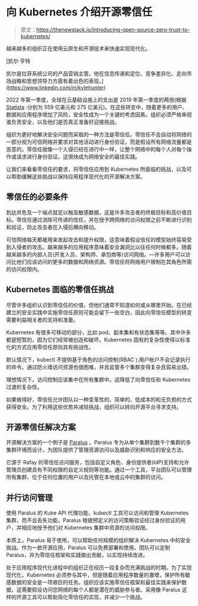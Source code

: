 # 向 Kubernetes 介绍开源零信任

> 原文：<https://thenewstack.io/introducing-open-source-zero-trust-to-kubernetes/>

越来越多的组织正在使用云原生和开源技术来快速实现现代化。

 [凯尔·亨特

凯尔是拉菲系统公司的产品营销主管。他在信息传递和定位、竞争差异化、走向市场战略和思想领导力方面有着出色的表现。](https://www.linkedin.com/in/kylehunter) 

2022 年第一季度，全球在云基础设施上的支出是 2019 年第一季度的两倍(根据 [Statista](https://www.statista.com/statistics/967292/worldwide-cloud-infrastructure-services-market-revenue/) :分别为 559 亿美元和 275 亿美元)。在这些转变中，随着更多的用户、数据和应用程序增加了风险，安全性成为一个关键的考虑因素。组织必须严格审视谁负责安全，以及他们是否真正准备好迎接挑战。

组织为更好地解决安全问题而采取的一种方法是零信任。零信任不会自动将网络的一部分视为可信网络并要求对其他活动进行身份验证，而是假设所有网络流量都是恶意的。零信任就像一个入侵已经在进行中一样，让整个网络中的每个人对每个操作或请求进行身份验证。这很快成为网络安全的最佳实践。

让我们来看看零信任的要求，将零信任应用到 Kubernetes 所面临的挑战，以及可以帮助缓解这些挑战以保持应用程序现代化的开源解决方案。

## 零信任的必要条件

到达并危及一个端点就足以触及敏感数据，这是许多攻击者的终极目标和高价值目标。零信任通过消除可传递的信任，并在授予跨网络的访问权限之前不断进行识别和验证，防止攻击者在入侵后横向移动。

可信网络每天都被用来发起攻击和提升权限，这意味着假设信任的模型始终容易受到入侵者的攻击。越来越多的应用程序意味着安全漏洞比以往任何时候都多。随着越来越多的内部人员(开发人员、架构师、承包商等)访问网络。—许多用户可以访问比他们应该访问的更多的数据和网络资源。零信任将网络用户限制在其角色所需的访问权限内。

## Kubernetes 面临的零信任挑战

尽管许多组织认识到零信任的价值，但他们通常不知道如何或从哪里开始。在已经建立的安全实践中实施零信任原则可能会留下一些空白，因此向零信任模型的转变需要利益相关者的支持和准备。

Kubernetes 有很多可移动的部分，比如 pod、副本集和有状态集等等。其中许多都是短暂的，因为它们经常被创造和破坏。Kubernetes 固有的复杂性使得以标准化的方式应用零信任原则具有挑战性。

默认情况下，kubectl 不提供基于角色的访问控制(RBAC ),用户帐户不会记录执行的命令。通过防火墙访问资源也很困难，并且监督多个集群变得复杂且容易出错。

理想情况下，访问控制应该集中在所有集群中。这降低了向零信任和 Kubernetes 过渡的复杂性。

如果做得好，零信任允许团队以一种变革性的、简单的、低成本的和无负担的方式获得安全。为了利用这些优势并减轻挑战，组织可以转向开源平台寻求支持。

## 开源零信任解决方案

开源解决方案的一个例子是 [Paralus](https://www.paralus.io/) 。Paralus 专为从单个集群到数千个集群的多集群环境而设计，为团队提供了管理资源访问以及威胁识别和响应的安全方法。

它源于 Rafay 的零信任访问服务，包括自定义角色、身份提供者(IdP)支持和允许管理员创建具有不同权限的自定义规则等功能。通过一个工具，平台团队可以管理所有集群、位于任何位置的用户以及托管在本地或云中的集群的访问。

## 并行访问管理

使用 Paralus 的 Kube API 代理功能，kubectl 工具可以访问和管理 Kubernetes 集群，而不会丢失功能。Paralus 根据预定义的访问策略验证经过身份验证的用户，并相应地授予他们对 Kubernetes 集群中资源的访问权限。

本质上，Paralus 易于使用，可以帮助任何规模的组织解决 Kubernetes 中的安全挑战。作为一款开源应用，Paralus 可以免费部署和使用。团队可以定制 Paralus，并为零信任框架和实践做出贡献，以实现持续改进。

处于应用程序现代化进程中的组织正在经历一段复杂而充满挑战的时期。为了实现现代化，Kubernetes 必须参与其中，但是随着应用程序数量的激增，保护所有敏感数据的安全是一项艰巨的任务。组织应该实施零信任框架和最佳实践来保护数据，这需要假设访问您网络的每个人都是潜在的威胁参与者。采用像 Paralus 这样的开源工具可以帮助简化零信任的实现，并减少一个挑战。

<svg xmlns:xlink="http://www.w3.org/1999/xlink" viewBox="0 0 68 31" version="1.1"><title>Group</title> <desc>Created with Sketch.</desc></svg>